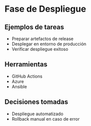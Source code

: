# Fase de Despliegue

## Ejemplos de tareas
- Preparar artefactos de release
- Desplegar en entorno de producción
- Verificar despliegue exitoso

## Herramientas
- GitHub Actions
- Azure
- Ansible

## Decisiones tomadas
- Despliegue automatizado
- Rollback manual en caso de error
